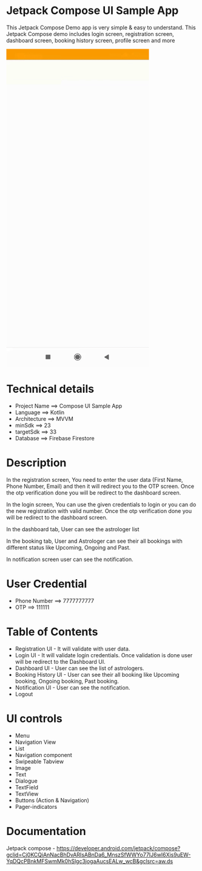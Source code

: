 # Jetpack Compose UI Sample App
This Jetpack Compose Demo app is very simple &amp; easy to understand. This Jetpack Compose demo includes login screen, registration screen, dashboard screen, booking history screen, profile screen and more

![video](/Media/Jetpack_Compose_Android.gif)


# Technical details

- Project Name  ==> Compose UI Sample App
- Language      ==> Kotlin
- Architecture  ==> MVVM
- minSdk        ==> 23
- targetSdk     ==> 33
- Database      ==> Firebase Firestore


# Description  

In the registration screen, You need to enter the user data (First Name, Phone Number, Email) and then it will redirect you to the OTP screen. Once the otp verification done you will be redirect to the dashboard screen.

In the login screen, You can use the given credentials to login or you can do the new registration with valid number. Once the otp verification done you will be redirect to the dashboard screen.

In the dashboard tab, User can see the astrologer list

In the booking tab, User and Astrologer can see their all bookings with different status like Upcoming, Ongoing and Past.

In notification  screen user can see the notification. 


# User Credential

- Phone Number    ==>    7777777777
- OTP             ==>    111111


# Table of Contents

- Registration UI - It will validate with user data.
- Login UI - It will validate login credentials. Once validation is done user will be redirect to the Dashboard UI.
- Dashboard UI - User can see the list of astrologers. 
- Booking History UI - User can see their all booking like Upcoming booking, Ongoing booking, Past booking.
- Notification UI -  User can see the notification.
- Logout


# UI controls 

- Menu
- Navigation View
- List
- Navigation component
- Swipeable Tabview
- Image 
- Text
- Dialogue
- TextField
- TextView
- Buttons (Action & Navigation)
- Pager-indicators


# Documentation 
Jetpack compose - https://developer.android.com/jetpack/compose?gclid=Cj0KCQiAnNacBhDvARIsABnDa6_MnszSfWWYo77IJ6wI6Xis9uEW-YqDQcPBnkMFSwmMk0hSlgc3jogaAucsEALw_wcB&gclsrc=aw.ds
